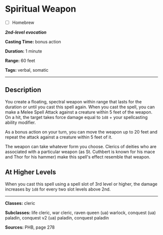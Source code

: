 # Spiritual Weapon

- [ ] Homebrew

***2nd-level evocation***

**Casting Time:** bonus action

**Duration:** 1 minute

**Range:** 60 feet

**Tags:** verbal, somatic

---

## Description
You create a floating, spectral weapon within range that lasts for the duration or until you cast this spell again.
When you cast the spell, you can make a Melee Spell Attack against a creature within 5 feet of the weapon.
On a hit, the target takes force damage equal to `1d8` + your spellcasting ability modifier.

As a bonus action on your turn, you can move the weapon up to 20 feet and repeat the attack against a creature within 5 feet of it.

The weapon can take whatever form you choose.
Clerics of deities who are associated with a particular weapon (as St.
Cuthbert is known for his mace and Thor for his hammer) make this spell's effect resemble that weapon.

## At Higher Levels
When you cast this spell using a spell slot of 3rd level or higher, the damage increases by `1d8` for every two slot levels above 2nd.

---

**Classes:** cleric

**Subclasses:** life cleric, war cleric, raven queen (ua) warlock, conquest (ua) paladin, conquest v2 (ua) paladin, conquest paladin

**Sources:** PHB, page 278
